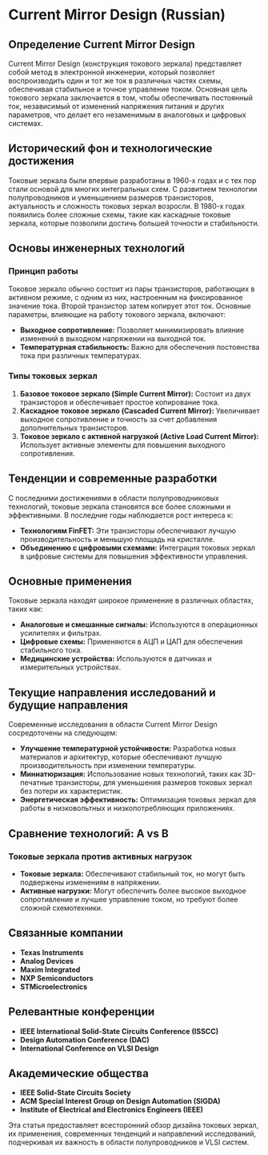 # Current Mirror Design (Russian)

## Определение Current Mirror Design

Current Mirror Design (конструкция токового зеркала) представляет собой метод в электронной инженерии, который позволяет воспроизводить один и тот же ток в различных частях схемы, обеспечивая стабильное и точное управление током. Основная цель токового зеркала заключается в том, чтобы обеспечивать постоянный ток, независимый от изменений напряжения питания и других параметров, что делает его незаменимым в аналоговых и цифровых системах.

## Исторический фон и технологические достижения

Токовые зеркала были впервые разработаны в 1960-х годах и с тех пор стали основой для многих интегральных схем. С развитием технологии полупроводников и уменьшением размеров транзисторов, актуальность и сложность токовых зеркал возросли. В 1980-х годах появились более сложные схемы, такие как каскадные токовые зеркала, которые позволили достичь большей точности и стабильности. 

## Основы инженерных технологий

### Принцип работы

Токовое зеркало обычно состоит из пары транзисторов, работающих в активном режиме, с одним из них, настроенным на фиксированное значение тока. Второй транзистор затем копирует этот ток. Основные параметры, влияющие на работу токового зеркала, включают:

- **Выходное сопротивление:** Позволяет минимизировать влияние изменений в выходном напряжении на выходной ток.
- **Температурная стабильность:** Важно для обеспечения постоянства тока при различных температурах.

### Типы токовых зеркал

1. **Базовое токовое зеркало (Simple Current Mirror):** Состоит из двух транзисторов и обеспечивает простое копирование тока.
2. **Каскадное токовое зеркало (Cascaded Current Mirror):** Увеличивает выходное сопротивление и точность за счет добавления дополнительных транзисторов.
3. **Токовое зеркало с активной нагрузкой (Active Load Current Mirror):** Использует активные элементы для повышения выходного сопротивления.

## Тенденции и современные разработки

С последними достижениями в области полупроводниковых технологий, токовые зеркала становятся все более сложными и эффективными. В последние годы наблюдается рост интереса к:

- **Технологиям FinFET:** Эти транзисторы обеспечивают лучшую производительность и меньшую площадь на кристалле.
- **Объединению с цифровыми схемами:** Интеграция токовых зеркал в цифровые системы для повышения эффективности управления.

## Основные применения

Токовые зеркала находят широкое применение в различных областях, таких как:

- **Аналоговые и смешанные сигналы:** Используются в операционных усилителях и фильтрах.
- **Цифровые схемы:** Применяются в АЦП и ЦАП для обеспечения стабильного тока.
- **Медицинские устройства:** Используются в датчиках и измерительных устройствах.

## Текущие направления исследований и будущие направления

Современные исследования в области Current Mirror Design сосредоточены на следующем:

- **Улучшение температурной устойчивости:** Разработка новых материалов и архитектур, которые обеспечивают лучшую производительность при изменении температуры.
- **Миниатюризация:** Использование новых технологий, таких как 3D-печатные транзисторы, для уменьшения размеров токовых зеркал без потери их характеристик.
- **Энергетическая эффективность:** Оптимизация токовых зеркал для работы в низковольтных и низкопотребляющих приложениях.

## Сравнение технологий: A vs B

### Токовые зеркала против активных нагрузок

- **Токовые зеркала:** Обеспечивают стабильный ток, но могут быть подвержены изменениям в напряжении.
- **Активные нагрузки:** Могут обеспечить более высокое выходное сопротивление и лучшее управление током, но требуют более сложной схемотехники.

## Связанные компании

- **Texas Instruments**
- **Analog Devices**
- **Maxim Integrated**
- **NXP Semiconductors**
- **STMicroelectronics**

## Релевантные конференции

- **IEEE International Solid-State Circuits Conference (ISSCC)**
- **Design Automation Conference (DAC)**
- **International Conference on VLSI Design**

## Академические общества

- **IEEE Solid-State Circuits Society**
- **ACM Special Interest Group on Design Automation (SIGDA)**
- **Institute of Electrical and Electronics Engineers (IEEE)**

Эта статья предоставляет всесторонний обзор дизайна токовых зеркал, их применения, современных тенденций и направлений исследований, подчеркивая их важность в области полупроводников и VLSI систем.